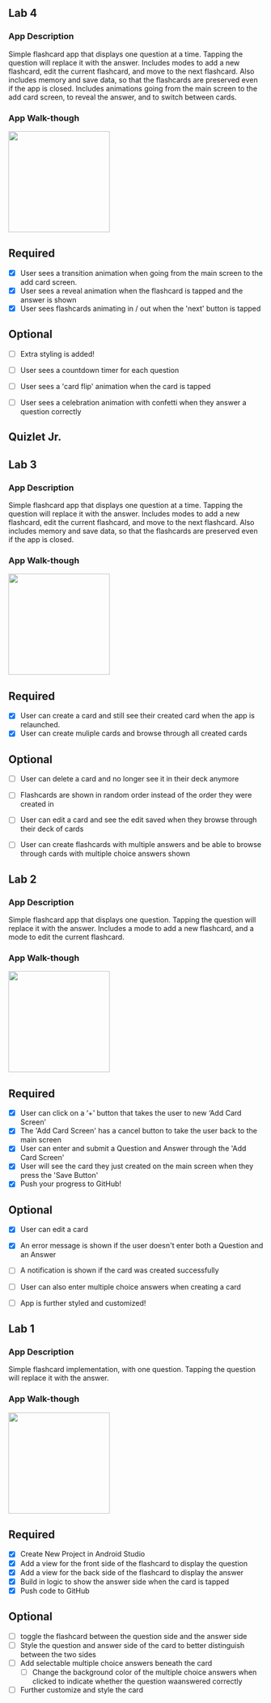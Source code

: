 ## Lab 4

### App Description
Simple flashcard app that displays one question at a time. Tapping the question will replace it with the answer. Includes modes to add a new flashcard, edit the current flashcard, and move to the next flashcard. Also includes memory and save data, so that the flashcards are preserved even if the app is closed. Includes animations going from the main screen to the add card screen, to reveal the answer, and to switch between cards. 

### App Walk-though

<img src="Lab4demo.gif" width=200><br>


## Required
- [x] User sees a transition animation when going from the main screen to the add card screen.
- [x] User sees a reveal animation when the flashcard is tapped and the answer is shown
- [x] User sees flashcards animating in / out when the 'next' button is tapped

## Optional
- [ ] Extra styling is added!
- [ ] User sees a countdown timer for each question
- [ ] User sees a 'card flip' animation when the card is tapped
- [ ] User sees a celebration animation with confetti when they answer a question correctly


## Quizlet Jr.

## Lab 3

### App Description
Simple flashcard app that displays one question at a time. Tapping the question will replace it with the answer. Includes modes to add a new flashcard, edit the current flashcard, and move to the next flashcard. Also includes memory and save data, so that the flashcards are preserved even if the app is closed. 

### App Walk-though

<img src="Lab3demo.gif" width=200><br>

## Required
- [x] User can create a card and still see their created card when the app is relaunched.
- [x] User can create muliple cards and browse through all created cards

## Optional
- [ ] User can delete a card and no longer see it in their deck anymore
- [ ] Flashcards are shown in random order instead of the order they were created in
- [ ] User can edit a card and see the edit saved when they browse through their deck of cards
- [ ] User can create flashcards with multiple answers and be able to browse through cards with multiple choice answers shown


## Lab 2

### App Description
Simple flashcard app that displays one question. Tapping the question will replace it with the answer. Includes a mode to add a new flashcard, and a mode to edit the current flashcard.

### App Walk-though

<img src="Lab2demo.gif" width=200><br>

## Required
- [x] User can click on a ‘+’ button that takes the user to new ‘Add Card Screen’
- [x] The 'Add Card Screen' has a cancel button to take the user back to the main screen
- [x] User can enter and submit a Question and Answer through the 'Add Card Screen'
- [x] User will see the card they just created on the main screen when they press the 'Save Button'
- [x] Push your progress to GitHub!

## Optional
- [x] User can edit a card
- [x] An error message is shown if the user doesn't enter both a Question and an Answer
- [ ] A notification is shown if the card was created successfully
- [ ] User can also enter multiple choice answers when creating a card
- [ ] App is further styled and customized!


## Lab 1

### App Description
Simple flashcard implementation, with one question. Tapping the question will replace it with the answer. 

### App Walk-though

<img src="Lab1demo.gif" width=200><br>

## Required
- [x] Create New Project in Android Studio
- [x] Add a view for the front side of the flashcard to display the question
- [x] Add a view for the back side of the flashcard to display the answer
- [x] Build in logic to show the answer side when the card is tapped
- [x] Push code to GitHub
## Optional
- [ ] toggle the flashcard between the question side and the answer side
- [ ] Style the question and answer side of the card to better distinguish between the two sides
- [ ] Add selectable multiple choice answers beneath the card
   - [ ] Change the background color of the multiple choice answers when clicked to indicate whether the question waanswered correctly
- [ ] Further customize and style the card
